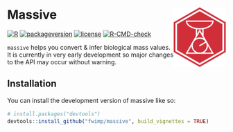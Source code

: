 
<!-- README.md is generated from README.Rmd. Please edit that file -->

# Massive <a href="https://fwimp.github.io/massive/"><img src="man/figures/logo.svg" align="right" width="120" alt="massive website" /></a>

<!-- badges: start -->

[![R](https://img.shields.io/badge/R%3E%3D-4.1-6666ff.svg?style=flat)](https://cran.r-project.org/)
[![packageversion](https://img.shields.io/badge/Package%20version-0.0.1.9000-orange.svg?style=flat)](commits/master)
[![license](https://img.shields.io/badge/license-GPL--3-blue.svg?style=flat)](https://www.gnu.org/licenses/gpl-3.0.en.html)
[![R-CMD-check](https://github.com/fwimp/massive/actions/workflows/R-CMD-check.yaml/badge.svg)](https://github.com/fwimp/massive/actions/workflows/R-CMD-check.yaml)
<!-- badges: end -->

`massive` helps you convert & infer biological mass values. It is
currently in very early development so major changes to the API may
occur without warning.

## Installation

You can install the development version of massive like so:

``` r
# install.packages("devtools")
devtools::install_github("fwimp/massive", build_vignettes = TRUE)
```
